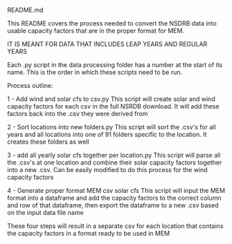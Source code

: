README.md

This README covers the process needed to convert the NSDRB data into usable capacity factors that are in the proper format for MEM. 

IT IS MEANT FOR DATA THAT INCLUDES LEAP YEARS AND REGULAR YEARS

Each .py script in the data processing folder has a number at the start of its name. This is the order in which these scripts need to be run.

Process outline:

1 - Add wind and solar cfs to csv.py This script will create solar and wind capacity factors for each csv in the full NSRDB download. It will add these factors back into the .csv they were derived from

2 - Sort locations into new folders.py This script will sort the .csv's for all years and all locations into one of 91 folders specific to the location. It creates these folders as well

3 - add all yearly solar cfs together per location.py This script will parse all the .csv's at one location and combine their solar capacity factors together into a new .csv. Can be easily modified to do this process for the wind capacity factors

4 - Generate proper format MEM csv solar cfs This script will input the MEM format into a dataframe and add the capacity factors to the correct column and row of that dataframe, then export the dataframe to a new .csv based on the input data file name

These four steps will result in a separate csv for each location that contains the capacity factors in a format ready to be used in MEM
